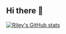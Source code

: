 ## Hi there 👋

[![Riley's GitHub stats](https://github-readme-stats.vercel.app/api?username=ryeleap)](https://github.com/anuraghazra/github-readme-stats)
<!--
**ryeleap/ryeleap** is a ✨ _special_ ✨ repository because its `README.md` (this file) appears on your GitHub profile.

Here are some ideas to get you started:

- 🔭 I’m currently working on ...
- 🌱 I’m currently learning ...
- 👯 I’m looking to collaborate on ...
- 🤔 I’m looking for help with ...
- 💬 Ask me about ...
- 📫 How to reach me: ...
- 😄 Pronouns: ...
- ⚡ Fun fact: ...
-->
